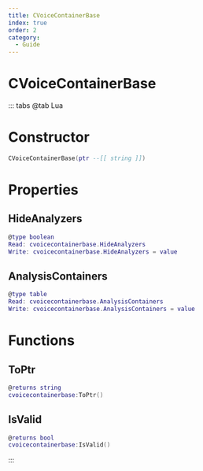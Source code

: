 ```yaml
---
title: CVoiceContainerBase
index: true
order: 2
category:
  - Guide
---
```


# CVoiceContainerBase

::: tabs
@tab Lua
# Constructor
```lua
CVoiceContainerBase(ptr --[[ string ]])
```
# Properties
## HideAnalyzers 
```lua
@type boolean
Read: cvoicecontainerbase.HideAnalyzers
Write: cvoicecontainerbase.HideAnalyzers = value
```
## AnalysisContainers 
```lua
@type table
Read: cvoicecontainerbase.AnalysisContainers
Write: cvoicecontainerbase.AnalysisContainers = value
```
# Functions
## ToPtr
```lua
@returns string
cvoicecontainerbase:ToPtr()
```
## IsValid
```lua
@returns bool
cvoicecontainerbase:IsValid()
```

:::